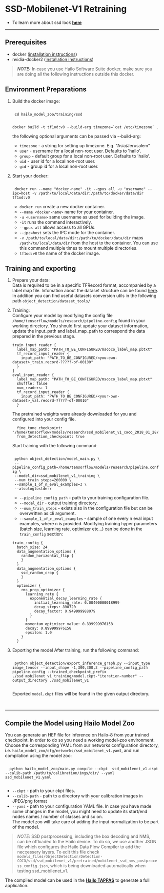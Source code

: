 # SSD-Mobilenet-V1 Retraining
  * To learn more about ssd look [**here**](https://github.com/hailo-ai/models/tree/master/research/object_detection)
---

## Prerequisites
  * docker ([installation instructions](https://docs.docker.com/engine/install/ubuntu/))
  * nvidia-docker2 ([installation instructions](https://docs.nvidia.com/datacenter/cloud-native/container-toolkit/install-guide.html))
  > **_NOTE:_**  In case you use Hailo Software Suite docker, make sure you are doing all the following instructions outside this docker.
## Environment Preparations
1. Build the docker image:
    
    <code stage="docker_build">
    cd <span val="dockerfile_path">hailo_model_zoo/training/ssd</span>

    docker build -t tf1od:v0 --build-arg timezone=\`cat /etc/timezone\` .
    </code>

    the following optional arguments can be passed via --build-arg:
    
    - `timezone` - a string for setting up timezone. E.g. "Asia/Jerusalem"
    - `user` - username for a local non-root user. Defaults to 'hailo'.
    - `group` - default group for a local non-root user. Defaults to 'hailo'.
    - `uid` - user id for a local non-root user.
    - `gid` - group id for a local non-root user.

2. Start your docker:
    
    <code stage="docker_run">
    docker run <span val="replace_none">--name "docker-name"</span> -it --gpus all <span val="replace_none">-u "username"</span> --ipc=host -v <span val="local_vol_path">/path/to/local/data/dir</span>:<span val="docker_vol_path">/path/to/docker/data/dir</span> tf1od:v0
    </code>

      - `docker run` create a new docker container.
      - `--name <docker-name>` name for your container.
      - `-u <username>` same username as used for building the image.
      - `-it` runs the command interactively.
      - `--gpus all` allows access to all GPUs.
      - `--ipc=host` sets the IPC mode for the container.
      - `-v /path/to/local/data/dir:/path/to/docker/data/dir` maps `/path/to/local/data/dir` from the host to the container. You can use this command multiple times to mount multiple directories.
      - `tf1od:v0` the name of the docker image.


## Training and exporting
1. Prepare your data: <br>
    Data is required to be in a specific TFRecord format, accompanied by a label map file. Infomation about the dataset structure can be found [here](https://github.com/hailo-ai/models/blob/master/research/object_detection/g3doc/using_your_own_dataset.md).   In addition you can find useful datasets conversion utils in the following path <code>object_detection/dataset_tools/</code>

2. Training: <br>
    Configure your model by modifying the config file <code>/home/tensorflow/models/research/pipeline.config</code> found in your working directory.
    You should first update your dataset information, update the input_path and label_map_path to correspond the data prepared in the previous stage.
    ```
    train_input_reader {
      label_map_path: "PATH_TO_BE_CONFIGURED/mscoco_label_map.pbtxt"
      tf_record_input_reader {
        input_path: "PATH_TO_BE_CONFIGURED/<you-own-dataset>_train.record-?????-of-00100"
      }
    }
    eval_input_reader {
      label_map_path: "PATH_TO_BE_CONFIGURED/mscoco_label_map.pbtxt"
      shuffle: false
      num_readers: 1
      tf_record_input_reader {
        input_path: "PATH_TO_BE_CONFIGURED/<your-own-dataset>_val.record-?????-of-00010"
      }
    ```
    The pretrained weights were already downloaded for you and configured into your config file.
    ```
      fine_tune_checkpoint: "/home/tensorflow/models/research/ssd_mobilenet_v1_coco_2018_01_28/model.ckpt"
      from_detection_checkpoint: true
    ```
    Start training with the following command:
    
    <code stage="retrain">
    python object_detection/model_main.py \
    --pipeline_config_path=/home/tensorflow/models/research/pipeline.config \
    --model_dir=ssd_mobilenet_v1_training \
    --num_train_steps=<span val="iterations">200000</span> \
    --sample_1_of_n_eval_examples=3 \
    --alsologtostderr
    </code>

    * <code>--pipeline_config_path</code> - path to your training configuration file.
    * <code>--model_dir</code> - output training directory.
    * <code>--num_train_steps</code> - exists also in the configuration file but can be overwritten as cli argument.
    * <code>--sample_1_of_n_eval_examples</code> - sample of one every n eval input examples, where n is provided.
    Modifying training hyper parameters (batch size, learning rate, optimizer etc...) can be done in the <code>train_config</code> section:
    ```
    train_config {
      batch_size: 24
      data_augmentation_options {
        random_horizontal_flip {
        }
      }
      data_augmentation_options {
        ssd_random_crop {
        }
      }
      optimizer {
        rms_prop_optimizer {
          learning_rate {
            exponential_decay_learning_rate {
              initial_learning_rate: 0.00400000018999
              decay_steps: 800720
              decay_factor: 0.949999988079
            }
          }
          momentum_optimizer_value: 0.899999976158
          decay: 0.899999976158
          epsilon: 1.0
        }
      }
    ```
3. Exporting the model
    After training, run the following command:
    
    <code stage="export">
    python object_detection/export_inference_graph.py --input_type image_tensor --input_shape -1,300,300,3 --pipeline_config_path pipeline.config --trained_checkpoint_prefix ./ssd_mobilenet_v1_training/model.ckpt-<span val="iterations">"iteration-number"</span> --output_directory ./ssd_mobilenet_v1
    </code>

    Exported <code>model.ckpt</code> files will be found in the given output directory.

<br>

---

## Compile the Model using Hailo Model Zoo
You can generate an HEF file for inference on Hailo-8 from your trained checkpoint.
In order to do so you need a working model-zoo environment.
Choose the corresponding YAML from our networks configuration directory, i.e. <code>hailo_model_zoo/cfg/networks/ssd_mobilenet_v1.yaml</code>, and run compilation using the model zoo:
  
  <code stage="compile">
  python <span val="mz_main_path">hailo_model_zoo/main.py</span> compile --ckpt  <span val="local_path_to_onnx">ssd_mobilenet_v1.ckpt</span> --calib-path <span val="calib_set_path">/path/to/calibration/imgs/dir/</span> --yaml <span val="yaml_file_path">ssd_mobilenet_v1.yaml</span>
  </code>

  * <code>--ckpt</code> - path to your ckpt files.
  * <code>--calib-path</code> - path to a directory with your calibration images in JPEG/png format
  * <code>--yaml</code> - path to your configuration YAML file. In case you have made some changes in the model, you might need to update its start/end nodes names / number of classes and so on.  <br>
  The model zoo will take care of adding the input normalization to be part of the model.
> *_NOTE_*: SSD postprocessing, including the box decoding and NMS, can be offloaded to the Hailo device. To do so, we use another JSON file which configures the Hailo Data Flow Compiler to add the neccessery layers. To edit this file check <code>models_files/ObjectDetection/Detection-COCO/ssd/ssd_mobilenet_v1/pretrained/mobilenet_ssd_nms_postprocess_config.json</code>, which is being downloaded automatically when testing ssd_mobilenet_v1.

The compiled model can be used in the [**Hailo TAPPAS**](https://hailo.ai/developer-zone/tappas-apps-toolkit/) to generate a full application.